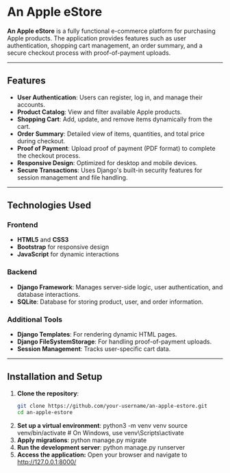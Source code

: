 # An Apple eStore

**An Apple eStore** is a fully functional e-commerce platform for purchasing Apple products. The application provides features such as user authentication, shopping cart management, an order summary, and a secure checkout process with proof-of-payment uploads.

---

## Features

- **User Authentication**: Users can register, log in, and manage their accounts.
- **Product Catalog**: View and filter available Apple products.
- **Shopping Cart**: Add, update, and remove items dynamically from the cart.
- **Order Summary**: Detailed view of items, quantities, and total price during checkout.
- **Proof of Payment**: Upload proof of payment (PDF format) to complete the checkout process.
- **Responsive Design**: Optimized for desktop and mobile devices.
- **Secure Transactions**: Uses Django's built-in security features for session management and file handling.

---

## Technologies Used

### Frontend
- **HTML5** and **CSS3**
- **Bootstrap** for responsive design
- **JavaScript** for dynamic interactions

### Backend
- **Django Framework**: Manages server-side logic, user authentication, and database interactions.
- **SQLite**: Database for storing product, user, and order information.

### Additional Tools
- **Django Templates**: For rendering dynamic HTML pages.
- **Django FileSystemStorage**: For handling proof-of-payment uploads.
- **Session Management**: Tracks user-specific cart data.

---

## Installation and Setup

1. **Clone the repository**:
   ```bash
   git clone https://github.com/your-username/an-apple-estore.git
   cd an-apple-estore
2. **Set up a virtual environment**:
   python3 -m venv venv
   source venv/bin/activate  # On Windows, use venv\Scripts\activate
3. **Apply migrations**:
   python manage.py migrate
4. **Run the development server**:
   python manage.py runserver
5. **Access the application:**
   Open your browser and navigate to http://127.0.0.1:8000/

